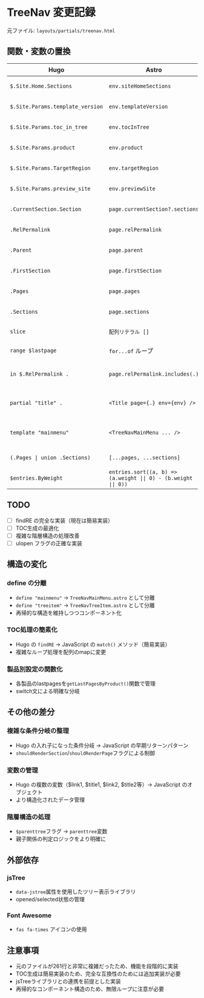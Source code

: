 # TreeNav 変更記録

元ファイル: `layouts/partials/treenav.html`

## 関数・変数の置換

| Hugo | Astro | 備考 |
| ---- | ----- | ---- |
| `$.Site.Home.Sections` | `env.siteHomeSections` | env プロパティに集約 |
| `$.Site.Params.template_version` | `env.templateVersion` | env プロパティに集約 |
| `$.Site.Params.toc_in_tree` | `env.tocInTree` | env プロパティに集約 |
| `$.Site.Params.product` | `env.product` | env プロパティに集約 |
| `$.Site.Params.TargetRegion` | `env.targetRegion` | env プロパティに集約 |
| `$.Site.Params.preview_site` | `env.previewSite` | env プロパティに集約 |
| `.CurrentSection.Section` | `page.currentSection?.sections` | page プロパティ |
| `.RelPermalink` | `page.relPermalink` | page プロパティ |
| `.Parent` | `page.parent` | page プロパティ |
| `.FirstSection` | `page.firstSection` | page プロパティ |
| `.Pages` | `page.pages` | page プロパティ |
| `.Sections` | `page.sections` | page プロパティ |
| `slice` | `配列リテラル []` | JavaScript の配列 |
| `range $lastpage` | `for...of` ループ | JavaScript の制御構文 |
| `in $.RelPermalink .` | `page.relPermalink.includes(.)` | JavaScript の文字列メソッド |
| `partial "title" .` | `<Title page={.} env={env} />` | コンポーネント呼び出し |
| `template "mainmenu"` | `<TreeNavMainMenu ... />` | 独立したコンポーネント |
| `(.Pages \| union .Sections)` | `[...pages, ...sections]` | スプレッド演算子 |
| `$entries.ByWeight` | `entries.sort((a, b) => (a.weight \|\| 0) - (b.weight \|\| 0))` | JavaScript のソート |

## TODO

- [ ] findRE の完全な実装（現在は簡易実装）
- [ ] TOC生成の最適化
- [ ] 複雑な階層構造の処理改善
- [ ] ulopen フラグの正確な実装

## 構造の変化

### define の分離
- `define "mainmenu"` → `TreeNavMainMenu.astro` として分離
- `define "treeitem"` → `TreeNavTreeItem.astro` として分離
- 再帰的な構造を維持しつつコンポーネント化

### TOC処理の簡素化
- Hugo の `findRE` → JavaScript の `match()` メソッド（簡易実装）
- 複雑なループ処理を配列のmapに変更

### 製品別設定の関数化
- 各製品のlastpagesを`getLastPagesByProduct()`関数で管理
- switch文による明確な分岐

## その他の差分

### 複雑な条件分岐の整理
- Hugo の入れ子になった条件分岐 → JavaScript の早期リターンパターン
- `shouldRenderSection`/`shouldRenderPage`フラグによる制御

### 変数の管理
- Hugo の複数の変数（$link1, $title1, $link2, $title2等）→ JavaScript のオブジェクト
- より構造化されたデータ管理

### 階層構造の処理
- `$parenttree`フラグ → `parenttree`変数
- 親子関係の判定ロジックをより明確に

## 外部依存

### jsTree
- `data-jstree`属性を使用したツリー表示ライブラリ
- opened/selected状態の管理

### Font Awesome
- `fas fa-times` アイコンの使用

## 注意事項

- 元のファイルが261行と非常に複雑だったため、機能を段階的に実装
- TOC生成は簡易実装のため、完全な互換性のためには追加実装が必要
- jsTreeライブラリとの連携を前提とした実装
- 再帰的なコンポーネント構造のため、無限ループに注意が必要